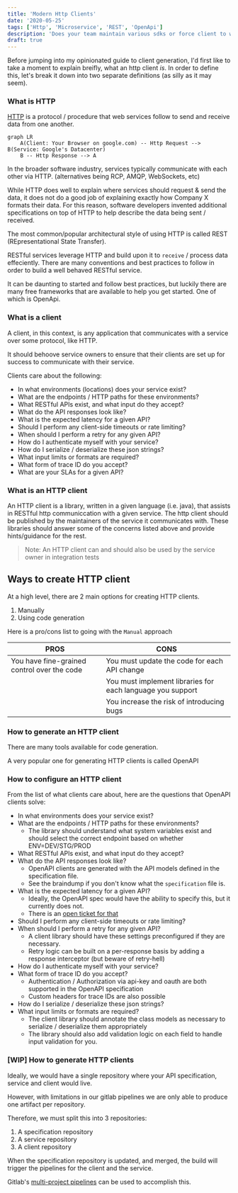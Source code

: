 ```yaml
---
title: 'Modern Http Clients'
date: '2020-05-25'
tags: ['Http', 'Microservice', 'REST', 'OpenApi']
description: 'Does your team maintain various sdks or force client to write their own http integrations? No more'
draft: true
---
```


Before jumping into my opinionated guide to client generation, I'd first like to take a moment to explain breifly, what an http client *is*.
In order to define this, let's break it down into two separate definitions (as silly as it may seem).

### What is HTTP

[HTTP](https://www.w3schools.com/whatis/whatis_http.asp) is a protocol / procedure that web services follow to send and receive data from one another.

```mermaid
graph LR
    A(Client: Your Browser on google.com) -- Http Request --> B(Service: Google's Datacenter)
    B -- Http Response --> A
```

In the broader software industry, services typically communicate with each other via HTTP.
(alternatives being RCP, AMQP, WebSockets, etc)

While HTTP does well to explain where services should request & send the data, it does not do a good job of explaining exactly how Company X formats their data.
For this reason, software developers invented additional specifications on top of HTTP to help describe the data being sent / received.

The most common/popular architectural style of using HTTP is called REST (REpresentational State Transfer).

RESTful services leverage HTTP and build upon it to `receive` / process data effeciently.
There are many conventions and best practices to follow in order to build a well behaved RESTful service.

It can be daunting to started and follow best practices, but luckily there are many free frameworks that are available to help you get started. One of which is OpenApi.

### What is a client

A client, in this context, is any application that communicates with a service over some protocol, like HTTP.

It should behoove service owners to ensure that their clients are set up for success to communicate with their service.

Clients care about the following:

* In what environments (locations) does your service exist?
* What are the endpoints / HTTP paths for these environments?
* What RESTful APIs exist, and what input do they accept?
* What do the API responses look like?
* What is the expected latency for a given API?
* Should I perform any client-side timeouts or rate limiting?
* When should I perform a retry for any given API?
* How do I authenticate myself with your service?
* How do I serialize / deserialize these json strings?
* What input limits or formats are required?
* What form of trace ID do you accept?
* What are your SLAs for a given API?

### What is an HTTP client

An HTTP client is a library, written in a given language (i.e. java), that assists in RESTful http communiccation with a given service.
The http client should be published by the maintainers of the service it communicates with.
These libraries should answer some of the concerns listed above and provide hints/guidance for the rest.

> Note: An HTTP client can and should also be used by the service owner in integration tests

## Ways to create HTTP client

At a high level, there are 2 main options for creating HTTP clients.

1. Manually
2. Using code generation

Here is a pro/cons list to going with the `Manual` approach

| PROS                                        | CONS                                                       |
| ----                                        | ----                                                       |
| You have fine-grained control over the code | You must update the code for each API change               |
|                                             | You must implement libraries for each language you support |
|                                             | You increase the risk of introducing bugs                  |

### How to generate an HTTP client

There are many tools available for code generation.

A very popular one for generating HTTP clients is called OpenAPI

### How to configure an HTTP client

From the list of what clients care about, here are the questions that OpenAPI clients solve:

* In what environments does your service exist?
* What are the endpoints / HTTP paths for these environments?
  * The library should understand what system variables exist and should select the correct endpoint based on whether ENV=DEV/STG/PROD
* What RESTful APIs exist, and what input do they accept?
* What do the API responses look like?
  * OpenAPI clients are generated with the API models defined in the specification file.
  * See the braindump if you don't know what the `specification` file is.
* What is the expected latency for a given API?
  * Ideally, the OpenAPI spec would have the ability to specify this, but it currently does not.
  * There is an [open ticket for that](https://github.com/OAI/OpenAPI-Specification/issues/541)
* Should I perform any client-side timeouts or rate limiting?
* When should I perform a retry for any given API?
  * A client library should have these settings preconfigured if they are necessary.
  * Retry logic can be built on a per-response basis by adding a response interceptor (but beware of retry-hell)
* How do I authenticate myself with your service?
* What form of trace ID do you accept?
  * Authentication / Authorization via api-key and oauth are both supported in the OpenAPI specification
  * Custom headers for trace IDs are also possible
* How do I serialize / deserialize these json strings?
* What input limits or formats are required?
  * The client library should annotate the class models as necessary to serialize / deserialize them appropriately
  * The library should also add validation logic on each field to handle input validation for you.

### [WIP] How to generate HTTP clients

Ideally, we would have a single repository where your API specification, service and client would live.

However, with limitations in our gitlab pipelines we are only able to produce one artifact per repository.

Therefore, we must split this into 3 repositories:

1. A specification repository
2. A service repository
3. A client repository

When the specification repository is updated, and merged, the build will trigger the pipelines for the client and the service.

Gitlab's [multi-project pipelines](https://docs.gitlab.com/ee/ci/multi_project_pipelines.html) can be used to accomplish this.
